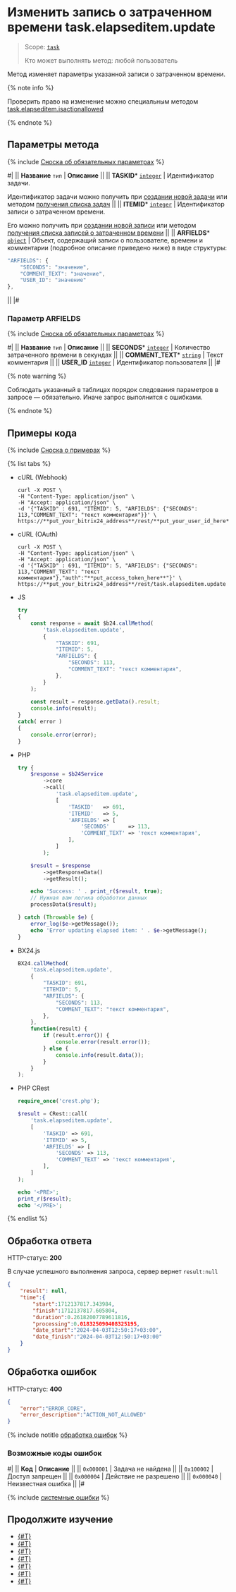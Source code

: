 # Изменить запись о затраченном времени task.elapseditem.update

> Scope: [`task`](../../scopes/permissions.md)
>
> Кто может выполнять метод: любой пользователь

Метод изменяет параметры указанной записи о затраченном времени.

{% note info %}

Проверить право на изменение можно специальным методом [task.elapseditem.isactionallowed](./task-elapsed-item-is-action-allowed.md)

{% endnote %}

## Параметры метода

{% include [Сноска об обязательных параметрах](../../../_includes/required.md) %}

#|
|| **Название**
`тип` | **Описание** ||
|| **TASKID***
[`integer`](../../data-types.md) | Идентификатор задачи.

Идентификатор задачи можно получить при [создании новой задачи](../tasks-task-add.md) или методом [получения списка задач](../tasks-task-list.md) ||
|| **ITEMID***
[`integer`](../../data-types.md) | Идентификатор записи о затраченном времени.

Его можно получить при [создании новой записи](./task-elapsed-item-add.md) или методом [получения списка записей о затраченном времени](./task-elapsed-item-get-list.md) ||
|| **ARFIELDS***
[`object`](../../data-types.md) | Объект, содержащий записи о пользователе, времени и комментарии (подробное описание приведено ниже) в виде структуры:

```js
"ARFIELDS": {
    "SECONDS": "значение", 
    "COMMENT_TEXT": "значение",
    "USER_ID": "значение"
},
```

 ||
|#

### Параметр ARFIELDS

{% include [Сноска об обязательных параметрах](../../../_includes/required.md) %}

#|
|| **Название**
`тип` | **Описание** ||
|| **SECONDS***
[`integer`](../../data-types.md) | Количество затраченного времени в секундах ||
|| **COMMENT_TEXT***
[`string`](../../data-types.md) | Текст комментария ||
|| **USER_ID**
[`integer`](../../data-types.md) | Идентификатор пользователя ||
|#

{% note warning %}

Соблюдать указанный в таблицах порядок следования параметров в запросе — обязательно. Иначе запрос выполнится с ошибками.

{% endnote %}

## Примеры кода

{% include [Сноска о примерах](../../../_includes/examples.md) %}

{% list tabs %}

- cURL (Webhook)

    ```http
    curl -X POST \
    -H "Content-Type: application/json" \
    -H "Accept: application/json" \
    -d '{"TASKID" : 691, "ITEMID": 5, "ARFIELDS": {"SECONDS": 113,"COMMENT_TEXT": "текст комментария"}}' \
    https://**put_your_bitrix24_address**/rest/**put_your_user_id_here**/**put_your_webbhook_here**/task.elapseditem.update
    ```

- cURL (OAuth)

    ```http
    curl -X POST \
    -H "Content-Type: application/json" \
    -H "Accept: application/json" \
    -d '{"TASKID" : 691, "ITEMID": 5, "ARFIELDS": {"SECONDS": 113,"COMMENT_TEXT": "текст комментария"},"auth":"**put_access_token_here**"}' \
    https://**put_your_bitrix24_address**/rest/task.elapseditem.update
    ```

- JS


    ```js
    try
    {
    	const response = await $b24.callMethod(
    		'task.elapseditem.update',
    		{
    			"TASKID": 691,
    			"ITEMID": 5,
    			"ARFIELDS": {
    				"SECONDS": 113, 
    				"COMMENT_TEXT": "текст комментария",
    			},
    		}
    	);
    	
    	const result = response.getData().result;
    	console.info(result);
    }
    catch( error )
    {
    	console.error(error);
    }
    ```

- PHP


    ```php
    try {
        $response = $b24Service
            ->core
            ->call(
                'task.elapseditem.update',
                [
                    'TASKID'   => 691,
                    'ITEMID'   => 5,
                    'ARFIELDS' => [
                        'SECONDS'      => 113,
                        'COMMENT_TEXT' => 'текст комментария',
                    ],
                ]
            );
    
        $result = $response
            ->getResponseData()
            ->getResult();
    
        echo 'Success: ' . print_r($result, true);
        // Нужная вам логика обработки данных
        processData($result);
    
    } catch (Throwable $e) {
        error_log($e->getMessage());
        echo 'Error updating elapsed item: ' . $e->getMessage();
    }
    ```

- BX24.js

    ```js
    BX24.callMethod(
        'task.elapseditem.update',
        {
            "TASKID": 691,
            "ITEMID": 5,
            "ARFIELDS": {
                "SECONDS": 113, 
                "COMMENT_TEXT": "текст комментария",
            },
        },
        function(result) {
            if (result.error()) {
                console.error(result.error());
            } else {
                console.info(result.data());
            }
        }
    );
    ```

- PHP CRest

    ```php
    require_once('crest.php');

    $result = CRest::call(
        'task.elapseditem.update',
        [
            'TASKID' => 691,
            'ITEMID' => 5,
            'ARFIELDS' => [
                'SECONDS' => 113,
                'COMMENT_TEXT' => 'текст комментария',
            ],
        ]
    );

    echo '<PRE>';
    print_r($result);
    echo '</PRE>';
    ```

{% endlist %}

## Обработка ответа

HTTP-статус: **200**

В случае успешного выполнения запроса, сервер вернет `result:null`

```json
{
    "result": null,
    "time":{
        "start":1712137817.343984,
        "finish":1712137817.605804,
        "duration":0.26182007789611816,
        "processing":0.018325090408325195,
        "date_start":"2024-04-03T12:50:17+03:00",
        "date_finish":"2024-04-03T12:50:17+03:00"
    }
}
```

## Обработка ошибок

HTTP-статус: **400**

```json
{
    "error":"ERROR_CORE",
    "error_description":"ACTION_NOT_ALLOWED"
}
```

{% include notitle [обработка ошибок](../../../_includes/error-info.md) %}

### Возможные коды ошибок

#|
|| **Код** | **Описание** ||
|| `0x000001` | Задача не найдена ||
|| `0x100002` | Доступ запрещен ||
|| `0x000004` | Действие не разрешено ||
|| `0x000040` | Неизвестная ошибка ||
|#

{% include [системные ошибки](../../../_includes/system-errors.md) %}

## Продолжите изучение 

- [{#T}](./index.md)
- [{#T}](./task-elapsed-item-add.md)
- [{#T}](./task-elapsed-item-get.md)
- [{#T}](./task-elapsed-item-get-list.md)
- [{#T}](./task-elapsed-item-delete.md)
- [{#T}](./task-elapsed-item-is-action-allowed.md)
- [{#T}](./task-elapsed-item-get-manifest.md)